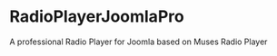 RadioPlayerJoomlaPro
====================

A professional Radio Player for Joomla based on Muses Radio Player
